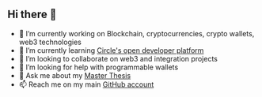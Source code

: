 ## Hi there 👋

- 🔭 I’m currently working on Blockchain, cryptocurrencies, crypto wallets, web3 technologies
- 🌱 I’m currently learning [Circle's open developer platform](https://developers.circle.com/)
- 👯 I’m looking to collaborate on web3 and integration projects
- 🤔 I’m looking for help with programmable wallets
- 💬 Ask me about my [Master Thesis](https://tez.yok.gov.tr/UlusalTezMerkezi/TezGoster?key=KMB79M3N7zK1UR2WYeRgQq_DKaFDGziZQNREGi5aGPVYa-tiZUVT32ezx6T1M6Q_)
- 📫 Reach me on my main [GitHub account](https://github.com/nidabaser)
